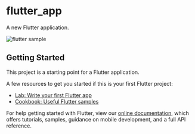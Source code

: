 # flutter_app

A new Flutter application.

![flutter sample](https://user-images.githubusercontent.com/22679998/68094782-7c045700-feac-11e9-9269-cd835860c5bc.gif)


## Getting Started

This project is a starting point for a Flutter application.

A few resources to get you started if this is your first Flutter project:

- [Lab: Write your first Flutter app](https://flutter.dev/docs/get-started/codelab)
- [Cookbook: Useful Flutter samples](https://flutter.dev/docs/cookbook)

For help getting started with Flutter, view our
[online documentation](https://flutter.dev/docs), which offers tutorials,
samples, guidance on mobile development, and a full API reference.
